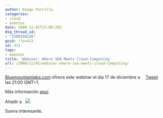 ```yaml
---
author: Diego Parrilla
categories:
- cloud
- eventos
date: 2008-12-01T23:00:29Z
dsq_thread_id:
- "2109356226"
guid: /?p=413
id: 413
tags:
- webinar
title: 'Webinar: Where SOA Meets Cloud Computing'
url: /2008/12/01/webinar-where-soa-meets-cloud-computing/
---
```


<div style="float: right; margin-left: 10px;">
  <a href="https://twitter.com/share" class="twitter-share-button" data-via="nubeblog" data-hashtags="webinar" data-count="vertical" data-url="/2008/12/01/webinar-where-soa-meets-cloud-computing/">Tweet</a>
</div>

[Bluemountainlabs.com](http://bluemountainlabs.com) ofrece este webinar el día 17 de diciembre a las 21:00 GMT+1.

Más información [aquí](https://www2.gotomeeting.com/register/345543969).

Añadir a &nbsp; <a target="_blank" href="http://www.google.com/calendar/hosted/nubeblog.com/event?action=TEMPLATE&tmeid=OWZvcXZubWgxZTNxcWJlNjVtcnNiZDlzcm8gbnViZWJsb2dAbnViZWJsb2cuY29t&tmsrc=bnViZWJsb2dAbnViZWJsb2cuY29t"><img border=0 src="http://www.google.com/calendar/images/ext/gc_button1_es.gif"></a>

Suena interesante.
